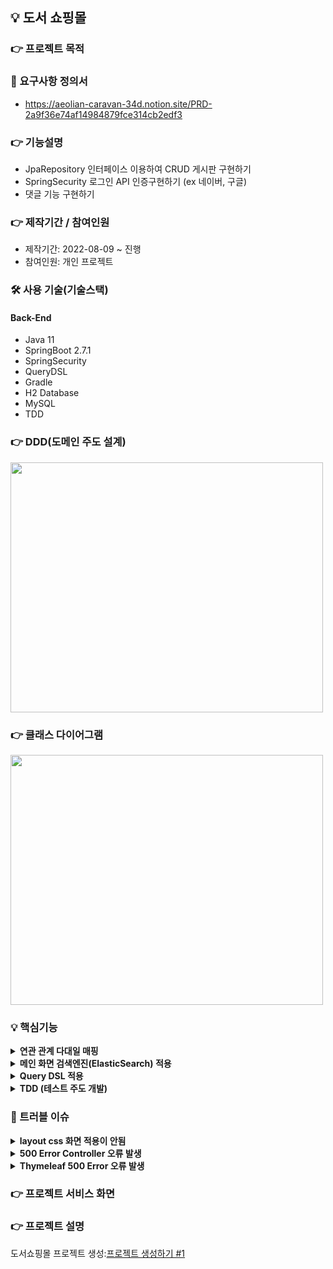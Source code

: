 ## 💡 도서 쇼핑몰

### 👉 프로젝트 목적 

### 📌 요구사항 정의서
+ https://aeolian-caravan-34d.notion.site/PRD-2a9f36e74af14984879fce314cb2edf3

### 👉 기능설명
+ JpaRepository 인터페이스 이용하여 CRUD 게시판 구현하기
+ SpringSecurity 로그인 API 인증구현하기 (ex 네이버, 구글)
+ 댓글 기능 구현하기

### 👉 제작기간 / 참여인원
+ 제작기간: 2022-08-09 ~ 진행
+ 참여인원: 개인 프로젝트

### 🛠 사용 기술(기술스택)
#### Back-End
+ Java 11
+ SpringBoot 2.7.1
+ SpringSecurity
+ QueryDSL
+ Gradle
+ H2 Database
+ MySQL
+ TDD

### 👉 DDD(도메인 주도 설계)
<img src="https://user-images.githubusercontent.com/58936137/183679108-33579fec-ff1c-428e-a42f-1b9df6e33c09.png" width="500px" height="400px">

### 👉 클래스 다이어그램

<img src="https://user-images.githubusercontent.com/58936137/183896119-20baa655-f7eb-4380-a921-c59ec8653f0a.png" width="500px" height="400px">

### 💡 핵심기능
<details>
<summary><b>연관 관계 다대일 매핑</b></summary>
<div markdown="2">

</div>
</details>

<details>
<summary><b>메인 화면 검색엔진(ElasticSearch) 적용</b></summary>
<div markdown="2">

</div>
</details>

<details>
<summary><b>Query DSL 적용</b></summary>
<div markdown="2">

</div>
</details>

<details>
<summary><b>TDD (테스트 주도 개발)</b></summary>
<div markdown="2">

</div>
</details>


### 📌 트러블 이슈
<details>
<summary><b>layout css 화면 적용이 안됨</b></summary>
<div markdown="2">

- layout:decorate="~{layouts/layout1}"
- 원인:

### 💡 해결방법
+ 

</div>
</details>



<details>
<summary><b>500 Error Controller 오류 발생</b></summary>
<div markdown="2">

- Caused by: java.lang.IllegalStateException: Ambiguous mapping. Cannot map 'restfulController' method  
- 원인: RestController과 MemberController @GetMapping(/login) url에 login 중복으로 오류 발생

### 💡 해결방법

<details>
<summary><b>기존 코드</b></summary>
<div markdown="2">

MemberController.class
~~~
    @GetMapping("/login")
    public String login(){

        return "member/memberLogin";
    }

~~~

</div>
</details>

<details>
<summary><b>개선 코드</b></summary>
<div markdown="2">

MemberController.class
~~~
    @GetMapping("/logins") // 수정 후 개선
    public String login(){

        return "member/memberLogin";
    }

~~~

</div>
</details>


</div>
</details>


<details>
<summary><b>Thymeleaf 500 Error 오류 발생</b></summary>
<div markdown="2">

- Caused by: org.attoparser.ParseException: Error resolving template
- 원인: Thymeleaf layout 설정 오류 
    
 ### 💡 해결방법

<details>
    <summary><b>기존 코드</b></summary>
    <div markdown="2">

    memberLogin.html
    ~~~
    <html xmlns:th="http://www.thymeleaf.org"
      xmlns:layout="http://www.ultraq.net.nz/thymeleaf/layout"
      layout:decorate="~{layouts/layout1}"> // 500 Error 오류 발생
    ~~~

    </div>
</details>
    

<details>
    <summary><b>개선 코드</b></summary>
    <div markdown="2">

    memberLogin.html
    ~~~
    <html xmlns:th="http://www.thymeleaf.org"
      xmlns:layout="http://www.ultraq.net.nz/thymeleaf/layout"
      layout:decorate="~{layout/layout1}"> // layouts > layout 으로 수정 후 개선
    ~~~


    </div>
</details>
    
</div>
</details>
    

### 👉 프로젝트 서비스 화면

### 👉 프로젝트 설명
 
도서쇼핑몰 프로젝트 생성:<a href="https://pan2468.tistory.com/105">프로젝트 생성하기 #1</a>
  






